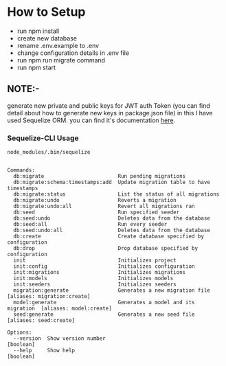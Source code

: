 # How to Setup

- run npm install
- create new database
- rename .env.example to .env
- change configuration details in .env file
- run npm run migrate command
- run npm start

## NOTE:-

generate new private and public keys for JWT auth Token (you can find detail about how to generate new keys in package.json file)
in this I have used Sequelize ORM. you can find it's documentation [here](http://docs.sequelizejs.com/ "Sequelize Documentation").

### Sequelize-CLI Usage

    node_modules/.bin/sequelize

```

Commands:
  db:migrate                        Run pending migrations
  db:migrate:schema:timestamps:add  Update migration table to have timestamps
  db:migrate:status                 List the status of all migrations
  db:migrate:undo                   Reverts a migration
  db:migrate:undo:all               Revert all migrations ran
  db:seed                           Run specified seeder
  db:seed:undo                      Deletes data from the database
  db:seed:all                       Run every seeder
  db:seed:undo:all                  Deletes data from the database
  db:create                         Create database specified by configuration
  db:drop                           Drop database specified by configuration
  init                              Initializes project
  init:config                       Initializes configuration
  init:migrations                   Initializes migrations
  init:models                       Initializes models
  init:seeders                      Initializes seeders
  migration:generate                Generates a new migration file       [aliases: migration:create]
  model:generate                    Generates a model and its migration  [aliases: model:create]
  seed:generate                     Generates a new seed file            [aliases: seed:create]

Options:
  --version  Show version number                                         [boolean]
  --help     Show help                                                   [boolean]
```